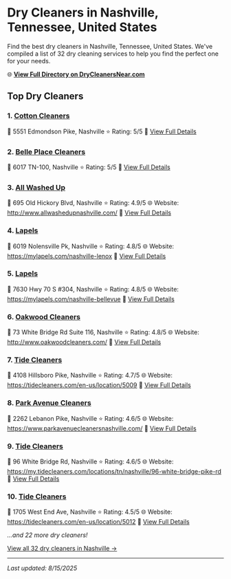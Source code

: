 # Dry Cleaners in Nashville, Tennessee, United States

Find the best dry cleaners in Nashville, Tennessee, United States. We've compiled a list of 32 dry cleaning services to help you find the perfect one for your needs.

🌐 **[View Full Directory on DryCleanersNear.com](https://drycleanersnear.com/city/US/Tennessee/Nashville)**

## Top Dry Cleaners

### 1. [Cotton Cleaners](https://drycleanersnear.com/dryCleaner/6861efac6d1fa2e11f5137c2/cotton-cleaners)
📍 5551 Edmondson Pike, Nashville
⭐ Rating: 5/5
🔗 [View Full Details](https://drycleanersnear.com/dryCleaner/6861efac6d1fa2e11f5137c2/cotton-cleaners)

### 2. [Belle Place Cleaners](https://drycleanersnear.com/dryCleaner/6861efad6d1fa2e11f513b6b/belle-place-cleaners)
📍 6017 TN-100, Nashville
⭐ Rating: 5/5
🔗 [View Full Details](https://drycleanersnear.com/dryCleaner/6861efad6d1fa2e11f513b6b/belle-place-cleaners)

### 3. [All Washed Up](https://drycleanersnear.com/dryCleaner/6861efac6d1fa2e11f51369c/all-washed-up)
📍 695 Old Hickory Blvd, Nashville
⭐ Rating: 4.9/5
🌐 Website: http://www.allwashedupnashville.com/
🔗 [View Full Details](https://drycleanersnear.com/dryCleaner/6861efac6d1fa2e11f51369c/all-washed-up)

### 4. [Lapels](https://drycleanersnear.com/dryCleaner/6861efac6d1fa2e11f5136db/lapels)
📍 6019 Nolensville Pk, Nashville
⭐ Rating: 4.8/5
🌐 Website: https://mylapels.com/nashville-lenox
🔗 [View Full Details](https://drycleanersnear.com/dryCleaner/6861efac6d1fa2e11f5136db/lapels)

### 5. [Lapels](https://drycleanersnear.com/dryCleaner/6861efac6d1fa2e11f513720/lapels)
📍 7630 Hwy 70 S #304, Nashville
⭐ Rating: 4.8/5
🌐 Website: https://mylapels.com/nashville-bellevue
🔗 [View Full Details](https://drycleanersnear.com/dryCleaner/6861efac6d1fa2e11f513720/lapels)

### 6. [Oakwood Cleaners](https://drycleanersnear.com/dryCleaner/6861efac6d1fa2e11f51373f/oakwood-cleaners)
📍 73 White Bridge Rd Suite 116, Nashville
⭐ Rating: 4.8/5
🌐 Website: http://www.oakwoodcleaners.com/
🔗 [View Full Details](https://drycleanersnear.com/dryCleaner/6861efac6d1fa2e11f51373f/oakwood-cleaners)

### 7. [Tide Cleaners](https://drycleanersnear.com/dryCleaner/6861efac6d1fa2e11f51377c/tide-cleaners)
📍 4108 Hillsboro Pike, Nashville
⭐ Rating: 4.7/5
🌐 Website: https://tidecleaners.com/en-us/location/5009
🔗 [View Full Details](https://drycleanersnear.com/dryCleaner/6861efac6d1fa2e11f51377c/tide-cleaners)

### 8. [Park Avenue Cleaners](https://drycleanersnear.com/dryCleaner/6861efac6d1fa2e11f513790/park-avenue-cleaners)
📍 2262 Lebanon Pike, Nashville
⭐ Rating: 4.6/5
🌐 Website: https://www.parkavenuecleanersnashville.com/
🔗 [View Full Details](https://drycleanersnear.com/dryCleaner/6861efac6d1fa2e11f513790/park-avenue-cleaners)

### 9. [Tide Cleaners](https://drycleanersnear.com/dryCleaner/6861efac6d1fa2e11f5137ae/tide-cleaners)
📍 96 White Bridge Rd, Nashville
⭐ Rating: 4.6/5
🌐 Website: https://my.tidecleaners.com/locations/tn/nashville/96-white-bridge-pike-rd
🔗 [View Full Details](https://drycleanersnear.com/dryCleaner/6861efac6d1fa2e11f5137ae/tide-cleaners)

### 10. [Tide Cleaners](https://drycleanersnear.com/dryCleaner/6861efac6d1fa2e11f5136f8/tide-cleaners)
📍 1705 West End Ave, Nashville
⭐ Rating: 4.5/5
🌐 Website: https://tidecleaners.com/en-us/location/5012
🔗 [View Full Details](https://drycleanersnear.com/dryCleaner/6861efac6d1fa2e11f5136f8/tide-cleaners)


*...and 22 more dry cleaners!*

[View all 32 dry cleaners in Nashville →](https://drycleanersnear.com/city/US/Tennessee/Nashville)

---

*Last updated: 8/15/2025*

